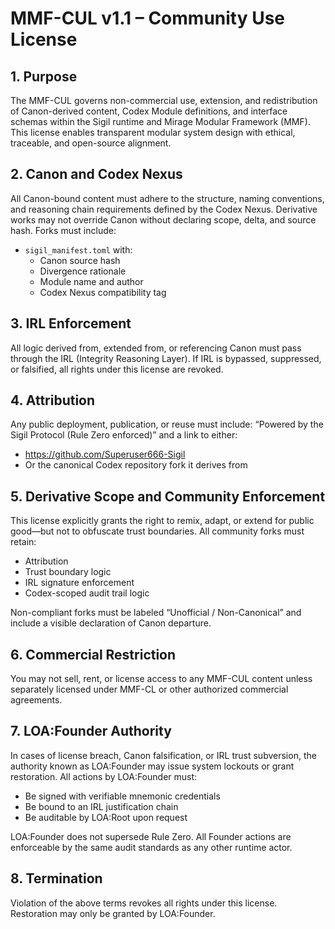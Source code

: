 # MMF-CUL v1.1 – Community Use License

## 1. Purpose
The MMF-CUL governs non-commercial use, extension, and redistribution of Canon-derived content, Codex Module definitions, and interface schemas within the Sigil runtime and Mirage Modular Framework (MMF). This license enables transparent modular system design with ethical, traceable, and open-source alignment.

## 2. Canon and Codex Nexus
All Canon-bound content must adhere to the structure, naming conventions, and reasoning chain requirements defined by the Codex Nexus.
Derivative works may not override Canon without declaring scope, delta, and source hash. Forks must include:

- `sigil_manifest.toml` with:
  - Canon source hash
  - Divergence rationale
  - Module name and author
  - Codex Nexus compatibility tag

## 3. IRL Enforcement
All logic derived from, extended from, or referencing Canon must pass through the IRL (Integrity Reasoning Layer).
If IRL is bypassed, suppressed, or falsified, all rights under this license are revoked.

## 4. Attribution
Any public deployment, publication, or reuse must include:
“Powered by the Sigil Protocol (Rule Zero enforced)”
and a link to either:
- https://github.com/Superuser666-Sigil
- Or the canonical Codex repository fork it derives from

## 5. Derivative Scope and Community Enforcement
This license explicitly grants the right to remix, adapt, or extend for public good—but not to obfuscate trust boundaries.
All community forks must retain:

- Attribution
- Trust boundary logic
- IRL signature enforcement
- Codex-scoped audit trail logic

Non-compliant forks must be labeled “Unofficial / Non-Canonical” and include a visible declaration of Canon departure.

## 6. Commercial Restriction
You may not sell, rent, or license access to any MMF-CUL content unless separately licensed under MMF-CL or other authorized commercial agreements.

## 7. LOA:Founder Authority
In cases of license breach, Canon falsification, or IRL trust subversion, the authority known as LOA:Founder may issue system lockouts or grant restoration.
All actions by LOA:Founder must:
- Be signed with verifiable mnemonic credentials
- Be bound to an IRL justification chain
- Be auditable by LOA:Root upon request

LOA:Founder does not supersede Rule Zero. All Founder actions are enforceable by the same audit standards as any other runtime actor.

## 8. Termination
Violation of the above terms revokes all rights under this license. Restoration may only be granted by LOA:Founder.
